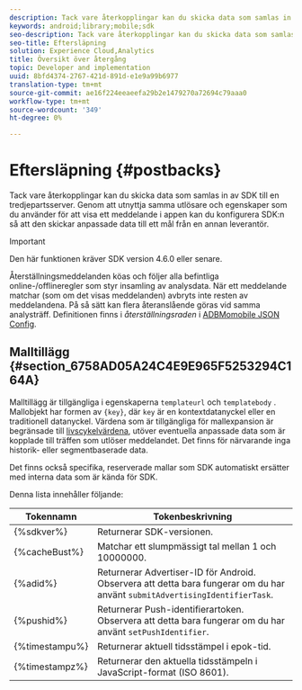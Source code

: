 ```yaml
---
description: Tack vare återkopplingar kan du skicka data som samlas in av SDK till en tredjepartsserver. Genom att utnyttja samma utlösare och egenskaper som du använder för att visa ett meddelande i appen kan du konfigurera SDK:n så att den skickar anpassade data till ett mål från en annan leverantör.
keywords: android;library;mobile;sdk
seo-description: Tack vare återkopplingar kan du skicka data som samlas in av SDK till en tredjepartsserver. Genom att utnyttja samma utlösare och egenskaper som du använder för att visa ett meddelande i appen kan du konfigurera SDK:n så att den skickar anpassade data till ett mål från en annan leverantör.
seo-title: Eftersläpning
solution: Experience Cloud,Analytics
title: Översikt över återgång
topic: Developer and implementation
uuid: 8bfd4374-2767-421d-891d-e1e9a99b6977
translation-type: tm+mt
source-git-commit: ae16f224eeaeefa29b2e1479270a72694c79aaa0
workflow-type: tm+mt
source-wordcount: '349'
ht-degree: 0%

---
```



# Eftersläpning {#postbacks}

Tack vare återkopplingar kan du skicka data som samlas in av SDK till en tredjepartsserver. Genom att utnyttja samma utlösare och egenskaper som du använder för att visa ett meddelande i appen kan du konfigurera SDK:n så att den skickar anpassade data till ett mål från en annan leverantör.

>[!IMPORTANT]
>
>Den här funktionen kräver SDK version 4.6.0 eller senare.

Återställningsmeddelanden köas och följer alla befintliga online-/offlineregler som styr insamling av analysdata. När ett meddelande matchar (som om det visas meddelanden) avbryts inte resten av meddelandena. På så sätt kan flera återanslående göras vid samma analysträff. Definitionen finns i *återställningsraden* i [ADBMomobile JSON Config](/help/android/configuration/json-config/json-config.md).

## Malltillägg {#section_6758AD05A24C4E9E965F5253294C164A}

Malltillägg är tillgängliga i egenskaperna `templateurl` och `templatebody` . Mallobjekt har formen av `{key}`, där `key` är en kontextdatanyckel eller en traditionell datanyckel. Värdena som är tillgängliga för mallexpansion är begränsade till [livscykelvärdena](/help/android/metrics.md), utöver eventuella anpassade data som är kopplade till träffen som utlöser meddelandet. Det finns för närvarande inga historik- eller segmentbaserade data.

Det finns också specifika, reserverade mallar som SDK automatiskt ersätter med interna data som är kända för SDK.

Denna lista innehåller följande:

| Tokennamn | Tokenbeskrivning |
|--- |--- |
| {%sdkver%} | Returnerar SDK-versionen. |
| {%cacheBust%} | Matchar ett slumpmässigt tal mellan 1 och 10000000. |
| {%adid%} | Returnerar Advertiser-ID för Android. Observera att detta bara fungerar om du har använt `submitAdvertisingIdentifierTask`. |
| {%pushid%} | Returnerar Push-identifierartoken. Observera att detta bara fungerar om du har använt `setPushIdentifier`. |
| {%timestampu%} | Returnerar aktuell tidsstämpel i epok-tid. |
| {%timestampz%} | Returnerar den aktuella tidsstämpeln i JavaScript-format (ISO 8601). |